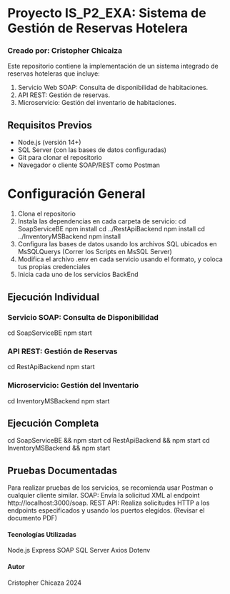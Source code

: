 # Proyecto IS_P2_EXA: Sistema de Gestión de Reservas Hotelera
### Creado por: Cristopher Chicaiza
Este repositorio contiene la implementación de un sistema integrado de reservas hoteleras que incluye:

1. Servicio Web SOAP: Consulta de disponibilidad de habitaciones.
2. API REST: Gestión de reservas.
3. Microservicio: Gestión del inventario de habitaciones.

## Requisitos Previos
- Node.js (versión 14+)
- SQL Server (con las bases de datos configuradas)
- Git para clonar el repositorio
- Navegador o cliente SOAP/REST como Postman

# Configuración General
1. Clona el repositorio
2. Instala las dependencias en cada carpeta de servicio:
  cd SoapServiceBE
  npm install
  cd ../RestApiBackend
  npm install
  cd ../InventoryMSBackend
  npm install
3. Configura las bases de datos usando los archivos SQL ubicados en MsSQLQuerys (Correr los Scripts en MsSQL Server)
4. Modifica el archivo .env en cada servicio usando el formato, y coloca tus propias credenciales
5. Inicia cada uno de los servicios BackEnd

## Ejecución Individual

### Servicio SOAP: Consulta de Disponibilidad
cd SoapServiceBE
npm start

### API REST: Gestión de Reservas
cd RestApiBackend
npm start

### Microservicio: Gestión del Inventario
cd InventoryMSBackend
npm start

## Ejecución Completa
cd SoapServiceBE && npm start
cd RestApiBackend && npm start
cd InventoryMSBackend && npm start


## Pruebas Documentadas
Para realizar pruebas de los servicios, se recomienda usar Postman o cualquier cliente similar.
SOAP: Envía la solicitud XML al endpoint http://localhost:3000/soap.
REST API: Realiza solicitudes HTTP a los endpoints especificados y usando los puertos elegidos.
(Revisar el documento PDF)

#### Tecnologías Utilizadas
Node.js
Express
SOAP
SQL Server
Axios
Dotenv

#### Autor
Cristopher Chicaza
2024

